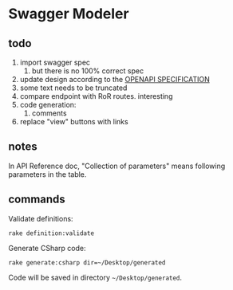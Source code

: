 # Swagger Modeler


## todo

1. import swagger spec
    1. but there is no 100% correct spec
1. update design according to the [OPENAPI SPECIFICATION](http://swagger.io/specification/)
1. some text needs to be truncated
1. compare endpoint with RoR routes. interesting
1. code generation:
    1. comments
1. replace "view" buttons with links


## notes

In API Reference doc, "Collection of parameters" means following parameters in the table.


## commands

Validate definitions:

```
rake definition:validate
```

Generate CSharp code:

```
rake generate:csharp dir=~/Desktop/generated
```

Code will be saved in directory `~/Desktop/generated`.
